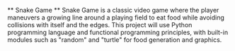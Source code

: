 ** Snake Game **
Snake Game is a classic video game where the player maneuvers a growing line around a playing field to eat food while avoiding collisions with itself and the edges. This project will use Python programming language and functional programming principles, with built-in modules such as "random" and "turtle" for food generation and graphics.
